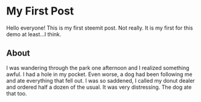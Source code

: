 # My First Post

Hello everyone! This is my first steemit post. Not really. It is my first for this demo at least...I think.

## About

I was wandering through the park one afternoon and I realized something awful. I had a hole in my pocket. Even worse, a dog had been following me and ate everything that fell out. I was so saddened, I called my donut dealer and ordered half a dozen of the usual. It was very distressing. The dog ate that too.
